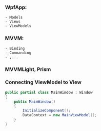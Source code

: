 ﻿### WpfApp:
	- Models
	- Views
	- ViewModels


### MVVM:
	- Binding
	- Commanding
	- ,...

### MVVMLight, Prism

### Connecting ViewModel to View
```csharp
public partial class MainWindow : Window
{
    public MainWindow()
    {
        InitializeComponent();
        DataContext = new MainViewModel();
    }
}
```
